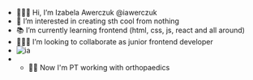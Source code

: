 - 🙋🏼‍♀️ Hi, I’m Izabela Awerczuk @iawerczuk
- 👀 I’m interested in creating sth cool from nothing 
- 📚 I’m currently learning frontend (html, css, js, react and all around)
- 👩🏼‍💻 I’m looking to collaborate as junior frontend developer   
- ![ia](https://user-images.githubusercontent.com/76216302/132400144-ed0087ee-6eb0-438b-95ff-9d2f9a5f0dcb.png)
- - 🙌🏻 Now I'm PT working with orthopaedics
